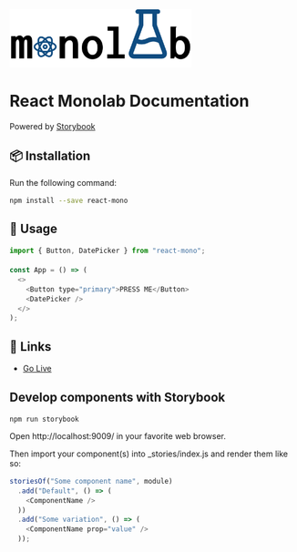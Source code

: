 <img src="logo.png" width="320" alt="Monolab Logo" >

# React Monolab Documentation

Powered by [Storybook](https://storybook.js.org/)

## 📦 Installation

Run the following command:

```bash
npm install --save react-mono
```

## 🔨 Usage

```js
import { Button, DatePicker } from "react-mono";

const App = () => (
  <>
    <Button type="primary">PRESS ME</Button>
    <DatePicker />
  </>
);
```

## 🔗 Links
- [Go Live](https://naeminhye.github.io/react-mono-storybook/)

## Develop components with Storybook

```shell
npm run storybook
```

Open http://localhost:9009/ in your favorite web browser.

Then import your component(s) into _stories/index.js and render them like so:

```js
storiesOf("Some component name", module)
  .add("Default", () => (
    <ComponentName />
  ))
  .add("Some variation", () => (
    <ComponentName prop="value" />
  ));
```
